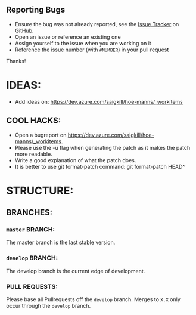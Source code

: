 ## Reporting Bugs

* Ensure the bug was not already reported, see the
  [Issue Tracker](https://dev.azure.com/saigkill/hoe-manns/_workitems) on GitHub.
* Open an issue or reference an existing one
* Assign yourself to the issue when you are working on it
* Reference the issue number (with `#NUMBER`) in your pull request

Thanks!

# IDEAS:

* Add ideas on: https://dev.azure.com/saigkill/hoe-manns/_workitems

## COOL HACKS:

* Open a bugreport on https://dev.azure.com/saigkill/hoe-manns/_workitems.
* Please use the -u flag when generating the patch as it makes the patch
  more readable.
* Write a good explanation of what the patch does.
* It is better to use git format-patch command: git format-patch HEAD^

# STRUCTURE:

## BRANCHES:

### `master` BRANCH:
The master branch is the last stable version.

### `develop` BRANCH:
The develop branch is the current edge of development.

### PULL REQUESTS:
Please base all Pullrequests off the `develop` branch. Merges to
`X.X` only occur through the `develop` branch.